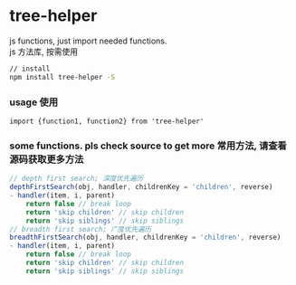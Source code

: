 # tree-helper
js functions, just import needed functions.   
js 方法库, 按需使用  

```sh
// install
npm install tree-helper -S
```
### usage 使用
```
import {function1, function2} from 'tree-helper'

```
### some functions. pls check source to get more 常用方法, 请查看源码获取更多方法
```js
// depth first search; 深度优先遍历
depthFirstSearch(obj, handler, childrenKey = 'children', reverse)
- handler(item, i, parent)
    return false // break loop
    return 'skip children' // skip children
    return 'skip siblings' // skip siblings
// breadth first search; 广度优先遍历
breadthFirstSearch(obj, handler, childrenKey = 'children', reverse)
- handler(item, i, parent)
    return false // break loop
    return 'skip children' // skip children
    return 'skip siblings' // skip siblings
```
